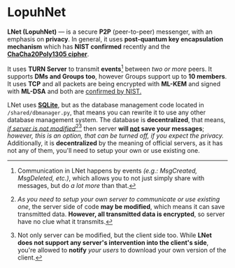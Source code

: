# LopuhNet
**LNet (LopuhNet)** — is a secure **P2P** (peer-to-peer) messenger, with an emphasis on **privacy**. In general, it uses **post-quantum key encapsulation mechanism** which has **NIST confirmed** recently and the [**ChaCha20Poly1305 cipher**](https://en.wikipedia.org/wiki/ChaCha20-Poly1305).

It uses **TURN Server** to transmit **events**[^1] between *two or more* peers. It supports **DMs and Groups too**, however Groups support up to **10 members**. It uses **TCP** and all packets are being encrypted with **ML-KEM** and signed with **ML-DSA** and both are [confirmed by NIST.](https://www.nist.gov/news-events/news/2024/08/nist-releases-first-3-finalized-post-quantum-encryption-standards)

LNet uses [**SQLite**](https://www.sqlite.org/), but as the database management code located in `/shared/dbmanager.py`, that means you can rewrite it to use any other database management system.
The database is **decentralized**, that means, <ins>*if server is not modified*</ins>[^2][^3] then server **will <ins>not</ins> save your messages**; *however, this is an option, that can be turned off, if you expect the privacy.* Additionally, it is **decentralized** by the meaning of official servers, as it has not any of them, you'll need to setup your own or use existing one.

[^1]: Communication in LNet happens by events *(e.g.: MsgCreated, MsgDeleted, etc.)*, which allows you to not just simply share with messages, but do *a lot more* than that.
[^2]: *As you need to setup your own server to communicate or use existing one*, the server side of code **may be modified**, which means it can save transmitted data. **However, all transmitted data is encrypted**, so server have no clue what it transmits.
[^3]: Not only server can be modified, but the client side too. While **LNet does not support any server's intervention into the client's side**, you're allowed to **notify** *your users* to download your own version of the client.
